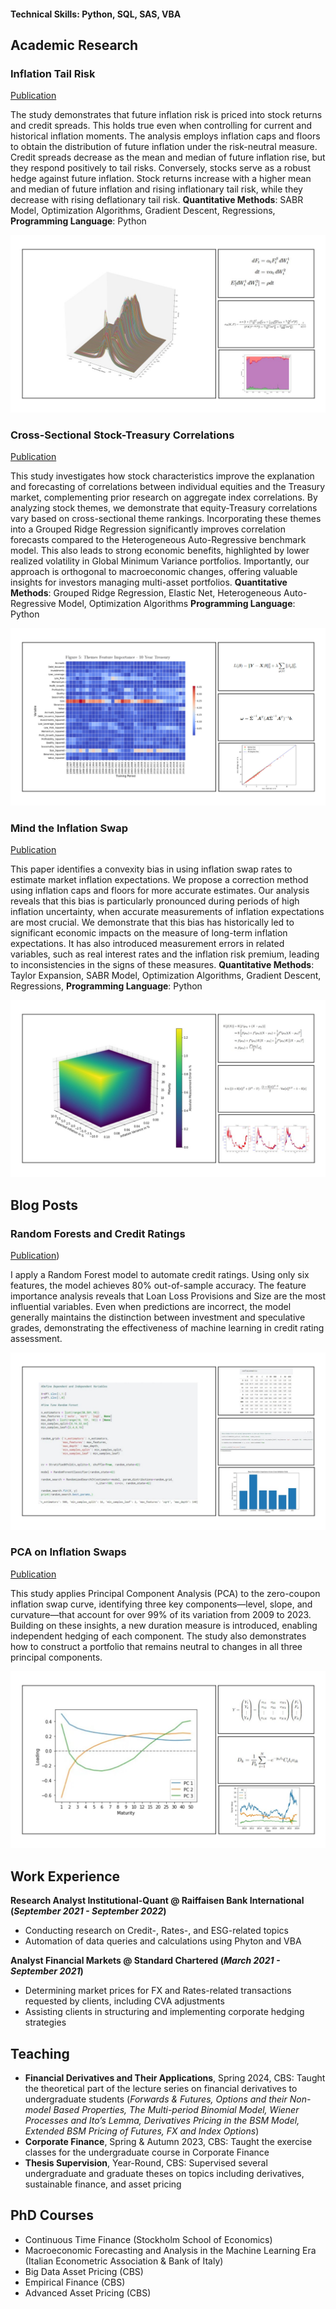 #### Technical Skills: Python, SQL, SAS, VBA

## Academic Research
### Inflation Tail Risk
[Publication](https://papers.ssrn.com/sol3/papers.cfm?abstract_id=4920495)

The study demonstrates that future inflation risk is priced into stock returns and credit spreads. This holds true even when controlling for current and historical inflation moments. The analysis employs inflation caps and floors to obtain the
distribution of future inflation under the risk-neutral measure. Credit spreads decrease as the mean and median of future inflation rise, but they respond positively to tail risks. Conversely, stocks serve as a robust hedge against future inflation. Stock returns increase with a higher mean and median of future inflation and rising inflationary tail risk, while they decrease with rising deflationary tail risk. **Quantitative Methods**: SABR Model, Optimization Algorithms, Gradient Descent, Regressions, **Programming Language**: Python

![Inflation Tail Risk](/assets/DIST.jpg)


### Cross-Sectional Stock-Treasury Correlations
[Publication](https://www.dropbox.com/scl/fi/1i9q2mwgd5retkbolcz6o/Cross-Sectional-Drivers-of-Stock-Treasury-Correlations.pdf?rlkey=3jhp1unulgzr9ki42xn90ms2p&st=epqc2wjo&dl=0)

This study investigates how stock characteristics improve the explanation and forecasting of correlations between individual equities and the Treasury market, complementing prior research on aggregate index correlations. By analyzing stock themes, we demonstrate that equity-Treasury correlations vary based on cross-sectional theme rankings. Incorporating these themes into a Grouped Ridge Regression significantly improves correlation forecasts compared to the Heterogeneous Auto-Regressive benchmark model. This also leads to strong economic benefits, highlighted by lower realized volatility in Global Minimum Variance portfolios. Importantly, our approach is orthogonal to macroeconomic changes, offering valuable insights for investors managing multi-asset portfolios. **Quantitative Methods**: Grouped Ridge Regression, Elastic Net, Heterogeneous Auto-Regressive Model, Optimization Algorithms **Programming Language**: Python

![Mind the Inflation Swap](/assets/cross.jpg)


### Mind the Inflation Swap
[Publication](https://www.dropbox.com/scl/fi/vbryf7ax5t9xltewkeelw/Mind-the-Inflation-Swap.pdf?rlkey=jxr55ujfxp6y080crb0wlqb7l&st=3bmdkp6f&dl=0)

This paper identifies a convexity bias in using inflation swap rates to estimate market inflation expectations. We propose a correction method using inflation caps and floors for more accurate estimates. Our analysis reveals that this bias is particularly pronounced during periods of high inflation uncertainty, when accurate measurements of inflation expectations are most crucial. We demonstrate that this bias has historically led to significant economic impacts on the measure of long-term inflation expectations. It has also introduced measurement errors in related variables, such as real interest rates and the inflation risk premium, leading to inconsistencies in the signs of these measures. **Quantitative Methods**: Taylor Expansion, SABR Model, Optimization Algorithms, Gradient Descent, Regressions, **Programming Language**: Python

![Mind the Inflation Swap](/assets/DIST1.jpg)

## Blog Posts

### Random Forests and Credit Ratings
[Publication](https://medium.com/p/1905d8e4b0c3))

I apply a Random Forest model to automate credit ratings. Using only six features, the model achieves 80\% out-of-sample accuracy. The feature importance analysis reveals that Loan Loss Provisions and Size are the most influential variables. Even when predictions are incorrect, the model generally maintains the distinction between investment and speculative grades, demonstrating the effectiveness of machine learning in credit rating assessment.

![PCA on Inflation Swaps](/assets/random.jpg)

### PCA on Inflation Swaps
[Publication](https://medium.com/@bastiluber12/pca-on-inflation-swaps-69077159ec0e)

This study applies Principal Component Analysis (PCA) to the zero-coupon inflation swap curve, identifying three key components—level, slope, and curvature—that account for over 99% of its variation from 2009 to 2023. Building on these insights, a new duration measure is introduced, enabling independent hedging of each component. The study also demonstrates how to construct a portfolio that remains neutral to changes in all three principal components.

![PCA on Inflation Swaps](/assets/PCA.jpg)

## Work Experience
**Research Analyst Institutional-Quant @ Raiffaisen Bank International 
(_September 2021 - September 2022_)**
- Conducting research on Credit-, Rates-, and ESG-related topics
-	Automation of data queries and calculations using Phyton and VBA

**Analyst Financial Markets @ Standard Chartered 
(_March 2021 - September 2021_)**
- Determining market prices for FX and Rates-related transactions requested by clients, including CVA adjustments
- Assisting clients in structuring and implementing corporate hedging strategies

## Teaching
-  **Financial Derivatives and Their Applications**, Spring 2024, CBS: Taught the theoretical part of the lecture series on financial derivatives to undergraduate students (_Forwards & Futures, Options and their Non-model Based Properties, The Multi-period Binomial Model, Wiener Processes and Ito’s Lemma, Derivatives Pricing in the BSM Model, Extended BSM Pricing of Futures, FX and Index Options_)
- **Corporate Finance**, Spring & Autumn 2023, CBS: Taught the exercise classes for the undergraduate course in Corporate Finance
- **Thesis Supervision**, Year-Round, CBS: Supervised several undergraduate and graduate theses on topics including derivatives, sustainable finance, and asset pricing

## PhD Courses
- Continuous Time Finance (Stockholm School of Economics)
- Macroeconomic Forecasting and Analysis in the Machine Learning Era (Italian Econometric Association & Bank of Italy)
- Big Data Asset Pricing (CBS)
- Empirical Finance (CBS)
- Advanced Asset Pricing (CBS)
